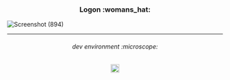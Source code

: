 <h3 align="center">
Logon :womans_hat:
</h3>

![Screenshot (894)](https://user-images.githubusercontent.com/86073690/223998494-f9dbd13f-3719-41c9-a61a-d83404e0b86d.png)

***

<h6 align="center">
dev environment :microscope:
</h6>

<div align="center">
  <img height="20" src = "https://img.shields.io/badge/VS code-white.svg?">
</div>
